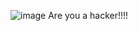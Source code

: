 ![image](https://github.com/AbhineetGarga/secret-code-generator/assets/156705317/ab108a47-e27e-4dc3-85d6-625a431e8d37)
Are you a hacker!!!!
